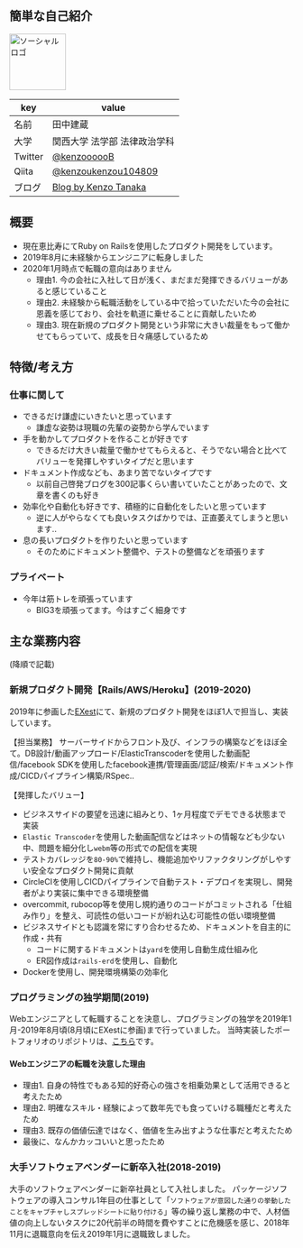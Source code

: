 ## 簡単な自己紹介

<img src="https://kenzoblog.netlify.com/photo.jpg" width="100px" alt="ソーシャルロゴ">

|key|value|
|----|----|
|名前|田中建蔵|
|大学|関西大学 法学部 法律政治学科|
|Twitter|[@kenzoooooB](https://twitter.com/kenzoooooB) |
|Qiita|[@kenzoukenzou104809](https://qiita.com/kenzoukenzou104809) |
|ブログ|[Blog by Kenzo Tanaka](https://kenzoblog.netlify.com/) |


## 概要

- 現在恵比寿にてRuby on Railsを使用したプロダクト開発をしています。
- 2019年8月に未経験からエンジニアに転身しました
- 2020年1月時点で転職の意向はありません
  - 理由1. 今の会社に入社して日が浅く、まだまだ発揮できるバリューがあると感じていること
  - 理由2. 未経験から転職活動をしている中で拾っていただいた今の会社に恩義を感じており、会社を軌道に乗せることに貢献したいため
  - 理由3. 現在新規のプロダクト開発という非常に大きい裁量をもって働かせてもらっていて、成長を日々痛感しているため

## 特徴/考え方

### 仕事に関して
- できるだけ謙虚にいきたいと思っています
  - 謙虚な姿勢は現職の先輩の姿勢から学んでいます
- 手を動かしてプロダクトを作ることが好きです
  - できるだけ大きい裁量で働かせてもらえると、そうでない場合と比べてバリューを発揮しやすいタイプだと思います
- ドキュメント作成なども、あまり苦でないタイプです
  - 以前自己啓発ブログを300記事くらい書いていたことがあったので、文章を書くのも好き
- 効率化や自動化も好きです、積極的に自動化をしたいと思っています
  - 逆に人がやらなくても良いタスクばかりでは、正直萎えてしまうと思います..
- 息の長いプロダクトを作りたいと思っています
  - そのためにドキュメント整備や、テストの整備などを頑張ります


### プライベート
- 今年は筋トレを頑張っています
  - BIG3を頑張ってます。今はすごく細身です

## 主な業務内容

(降順で記載)

### 新規プロダクト開発【Rails/AWS/Heroku】(2019-2020)

2019年に参画した[EXest](https://www.exest.jp/)にて、新規のプロダクト開発をほぼ1人で担当し、実装しています。

【担当業務】
サーバーサイドからフロント及び、インフラの構築などをほぼ全て。DB設計/動画アップロード/ElasticTranscoderを使用した動画配信/facebook SDKを使用したfacebook連携/管理画面/認証/検索/ドキュメント作成/CICDパイプライン構築/RSpec..

【発揮したバリュー】
- ビジネスサイドの要望を迅速に組みとり、1ヶ月程度でデモできる状態まで実装
- `Elastic Transcoder`を使用した動画配信などはネットの情報なども少ない中、問題を細分化し`webm`等の形式での配信を実現
- テストカバレッジを`80-90%`で維持し、機能追加やリファクタリングがしやすい安全なプロダクト開発に貢献
- CircleCIを使用しCICDパイプラインで自動テスト・デプロイを実現し、開発者がより実装に集中できる環境整備
- overcommit, rubocop等を使用し規約通りのコードがコミットされる「仕組み作り」を整え、可読性の低いコードが紛れ込む可能性の低い環境整備
- ビジネスサイドとも認識を常にすり合わせるため、ドキュメントを自主的に作成・共有
  - コードに関するドキュメントは`yard`を使用し自動生成仕組み化
  - ER図作成は`rails-erd`を使用し、自動化
- Dockerを使用し、開発環境構築の効率化

### プログラミングの独学期間(2019)

Webエンジニアとして転職することを決意し、プログラミングの独学を2019年1月-2019年8月頃(8月頃にEXestに参画)まで行っていました。
当時実装したポートフォリオのリポジトリは、[こちら](https://github.com/kenzoukenzou/doyaapp)です。

#### Webエンジニアの転職を決意した理由

- 理由1. 自身の特性でもある知的好奇心の強さを相乗効果として活用できると考えたため
- 理由2. 明確なスキル・経験によって数年先でも食っていける職種だと考えたため
- 理由3. 既存の価値伝達ではなく、価値を生み出すような仕事だと考えたため
- 最後に、なんかカッコいいと思ったため


### 大手ソフトウェアベンダーに新卒入社(2018-2019)

大手のソフトウェアベンダーに新卒社員として入社しました。
パッケージソフトウェアの導入コンサル1年目の仕事として「`ソフトウェアが意図した通りの挙動したことをキャプチャしスプレッドシートに貼り付ける`」等の繰り返し業務の中で、人材価値の向上しないタスクに20代前半の時間を費やすことに危機感を感じ、2018年11月に退職意向を伝え2019年1月に退職致しました。
